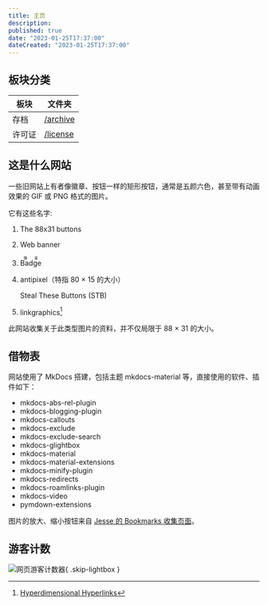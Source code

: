 ```yaml
---
title: 主页
description:
published: true
date: "2023-01-25T17:37:00"
dateCreated: "2023-01-25T17:37:00"
---
```


## 板块分类

| 板块   | 文件夹       |
| ------ | ------------ |
| 存档   | [/archive][] |
| 许可证 | [/license][] |

[/archive]: /archive/index.md
[/license]: /license/index.md

## 这是什么网站

一些旧网站上有者像徽章、按钮一样的矩形按钮，通常是五颜六色，甚至带有动画效果的 GIF 或 PNG 格式的图片。

它有这些名字:

1.  The 88x31 buttons
2.  Web banner
3.  <ruby>Badge<rp>(</rp><rt>徽章</rt><rp>)</rp></ruby>
4.  antipixel（特指 80 × 15 的大小）

    Steal These Buttons (STB)

5.  linkgraphics[^lg]

[^lg]: [Hyperdimensional Hyperlinks](https://jacobsm.com/deoxy/deoxy.org/gif/linkgfx/index.htm)

此网站收集关于此类型图片的资料，并不仅局限于 88 × 31 的大小。

## 借物表

网站使用了 MkDocs 搭建，包括主题 mkdocs-material 等，直接使用的软件、插件如下：

+   mkdocs-abs-rel-plugin
+   mkdocs-blogging-plugin
+   mkdocs-callouts
+   mkdocs-exclude
+   mkdocs-exclude-search
+   mkdocs-glightbox
+   mkdocs-material
+   mkdocs-material-extensions
+   mkdocs-minify-plugin
+   mkdocs-redirects
+   mkdocs-roamlinks-plugin
+   mkdocs-video
+   pymdown-extensions

图片的放大、缩小按钮来自 [Jesse 的 Bookmarks 收集页面][]。

[Jesse 的 Bookmarks 收集页面]: https://www.squarefree.com/bookmarklets/bookmarklets-ie.html

## 游客计数

![网页游客计数器](https://count.getloli.com/get/@:88x31){ .skip-lightbox }
